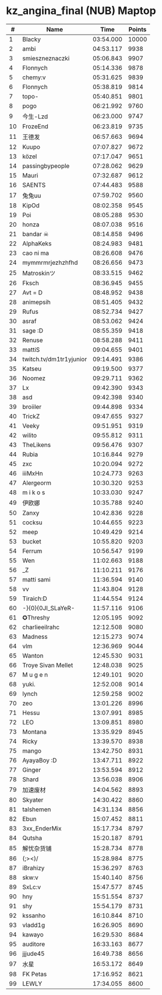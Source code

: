 # kz_angina_final (NUB) Maptop

|  # | Name | Time | Points |
|-------------- | -------------- | -------------- | -------------- | 
| 1 | Blacky | 03:54.000 | 10000 | 
| 2 | ambi | 04:53.117 | 9938 | 
| 3 | smieszneznaczki | 05:06.843 | 9907 | 
| 4 | Flonnych | 05:14.336 | 9878 | 
| 5 | chemy:v | 05:31.625 | 9839 | 
| 6 | Flonnych | 05:38.819 | 9814 | 
| 7 | topo- | 05:40.851 | 9801 | 
| 8 | pogo | 06:21.992 | 9760 | 
| 9 | 今生-Lzd | 06:23.000 | 9747 | 
| 10 | FrozeEnd | 06:23.819 | 9735 | 
| 11 | 王德发 | 06:57.663 | 9694 | 
| 12 | Kuupo | 07:07.827 | 9672 | 
| 13 | közel | 07:17.047 | 9651 | 
| 14 | passingbypeople | 07:28.062 | 9629 | 
| 15 | Mauri | 07:32.687 | 9612 | 
| 16 | SAENTS | 07:44.483 | 9588 | 
| 17 | 兔兔uu | 07:59.702 | 9560 | 
| 18 | KipOd | 08:02.358 | 9545 | 
| 19 | Poi | 08:05.288 | 9530 | 
| 20 | honza | 08:07.038 | 9516 | 
| 21 | bandar ☠ | 08:14.858 | 9496 | 
| 22 | AlphaKeks | 08:24.983 | 9481 | 
| 23 | cao ni ma | 08:26.608 | 9476 | 
| 24 | mymmrmrjezhzhfhd | 08:26.656 | 9473 | 
| 25 | Matroskinツ | 08:33.515 | 9462 | 
| 26 | Fksch | 08:36.945 | 9455 | 
| 27 | Avt = D | 08:48.952 | 9438 | 
| 28 | animepsih | 08:51.405 | 9432 | 
| 29 | Rufus | 08:52.734 | 9427 | 
| 30 | asraf | 08:53.062 | 9424 | 
| 31 | sage :D | 08:55.359 | 9418 | 
| 32 | Renuse | 08:58.288 | 9411 | 
| 33 | mattiS | 09:04.655 | 9401 | 
| 34 | twitch.tv/dm1tr1yjunior | 09:14.491 | 9386 | 
| 35 | Katseu | 09:19.500 | 9377 | 
| 36 | Noomez | 09:29.711 | 9362 | 
| 37 | Lx | 09:42.390 | 9343 | 
| 38 | asd | 09:42.398 | 9340 | 
| 39 | broiiler | 09:44.898 | 9334 | 
| 40 | TrickZ | 09:47.655 | 9327 | 
| 41 | Veeky | 09:51.951 | 9319 | 
| 42 | wilito | 09:55.812 | 9311 | 
| 43 | TheLikens | 09:56.476 | 9307 | 
| 44 | Rubia | 10:16.844 | 9279 | 
| 45 | zxc | 10:20.094 | 9272 | 
| 46 | iiiMxHn | 10:24.773 | 9263 | 
| 47 | Alergeorm | 10:30.320 | 9253 | 
| 48 | m i k o s | 10:33.030 | 9247 | 
| 49 | 伊欧娜 | 10:35.788 | 9240 | 
| 50 | Zanxy | 10:42.836 | 9228 | 
| 51 | cocksu | 10:44.655 | 9223 | 
| 52 | meep | 10:49.429 | 9214 | 
| 53 | bucket | 10:55.820 | 9203 | 
| 54 | Ferrum | 10:56.547 | 9199 | 
| 55 | Wen | 11:02.663 | 9188 | 
| 56 | _Z | 11:10.211 | 9176 | 
| 57 | matti sami | 11:36.594 | 9140 | 
| 58 | vv | 11:43.804 | 9128 | 
| 59 | Tiraich:D | 11:44.554 | 9124 | 
| 60 | -}{0}{0JI_SLaYeR- | 11:57.116 | 9106 | 
| 61 | ✪Threshy | 12:05.195 | 9092 | 
| 62 | charlieeilrahc | 12:12.508 | 9080 | 
| 63 | Madness | 12:15.273 | 9074 | 
| 64 | vlm | 12:36.969 | 9044 | 
| 65 | Wanton | 12:45.530 | 9031 | 
| 66 | Troye Sivan Mellet | 12:48.038 | 9025 | 
| 67 | M u g e n | 12:49.101 | 9020 | 
| 68 | yuki. | 12:52.008 | 9014 | 
| 69 | lynch | 12:59.258 | 9002 | 
| 70 | zeo | 13:01.226 | 8996 | 
| 71 | Hessu | 13:07.991 | 8985 | 
| 72 | LEO | 13:09.851 | 8980 | 
| 73 | Montana | 13:35.929 | 8945 | 
| 74 | Ricky | 13:39.570 | 8938 | 
| 75 | mango | 13:42.750 | 8931 | 
| 76 | AyayaBoy :D | 13:47.711 | 8922 | 
| 77 | Ginger | 13:53.594 | 8912 | 
| 78 | Shard | 13:56.038 | 8906 | 
| 79 | 加速废材 | 14:04.562 | 8893 | 
| 80 | Skyater | 14:30.422 | 8860 | 
| 81 | talshemen | 14:31.134 | 8856 | 
| 82 | Ebun | 15:07.452 | 8811 | 
| 83 | 3xx_EnderMix | 15:17.734 | 8797 | 
| 84 | Qutsha | 15:20.187 | 8791 | 
| 85 | 解忧杂货铺 | 15:28.734 | 8778 | 
| 86 | (;><)/ | 15:28.984 | 8775 | 
| 87 | iBrahizy | 15:36.297 | 8763 | 
| 88 | skw:v | 15:40.140 | 8756 | 
| 89 | SxLc:v | 15:47.577 | 8745 | 
| 90 | hny | 15:51.554 | 8737 | 
| 91 | shy | 15:54.179 | 8731 | 
| 92 | kssanho | 16:10.844 | 8710 | 
| 93 | vladd1g | 16:26.905 | 8690 | 
| 94 | kawayo | 16:29.530 | 8684 | 
| 95 | auditore | 16:33.163 | 8677 | 
| 96 | jjjude45 | 16:49.738 | 8656 | 
| 97 | 水星 | 16:53.172 | 8649 | 
| 98 | FK Petas | 17:16.952 | 8621 | 
| 99 | LEWLY | 17:34.055 | 8600 | 

